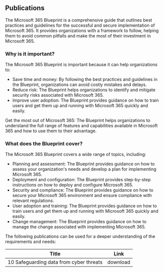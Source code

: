 Publications
---
The Microsoft 365 Blueprint is a comprehensive guide that outlines best practices and guidelines for the successful and secure implementation of Microsoft 365. It provides organizations with a framework to follow, helping them to avoid common pitfalls and make the most of their investment in Microsoft 365.

### Why is it important?

The Microsoft 365 Blueprint is important because it can help organizations to:

- Save time and money: By following the best practices and guidelines in the Blueprint, organizations can avoid costly mistakes and delays.
- Reduce risk: The Blueprint helps organizations to identify and mitigate security risks associated with Microsoft 365.
- Improve user adoption: The Blueprint provides guidance on how to train users and get them up and running with Microsoft 365 quickly and easily.

Get the most out of Microsoft 365: The Blueprint helps organizations to understand the full range of features and capabilities available in Microsoft 365 and how to use them to their advantage.

### What does the Blueprint cover?

The Microsoft 365 Blueprint covers a wide range of topics, including:

- Planning and assessment: The Blueprint provides guidance on how to assess your organization's needs and develop a plan for implementing Microsoft 365.
- Deployment and configuration: The Blueprint provides step-by-step instructions on how to deploy and configure Microsoft 365.
- Security and compliance: The Blueprint provides guidance on how to secure your Microsoft 365 environment and ensure compliance with relevant regulations.
- User adoption and training: The Blueprint provides guidance on how to train users and get them up and running with Microsoft 365 quickly and easily.
- Change management: The Blueprint provides guidance on how to manage the change associated with implementing Microsoft 365.

The following publications can be used for a deeper understanding of the requirements and needs:

| Title												 | Link	                 
| ---------------------------------------------------| ------------------------------- |
| 10 Safeguarding data from cyber threats            | download

